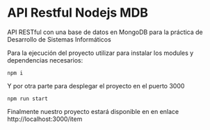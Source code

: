 # API Restful Nodejs MDB
API RESTful con una base de datos en MongoDB para la práctica de Desarrollo de Sistemas Informáticos

Para la ejecución del proyecto utilizar para instalar los modules y dependencias necesarios:
````
npm i
````
Y por otra parte para desplegar el proyecto en el puerto 3000

````
npm run start
````

Finalmente nuestro proyecto estará disponible en en enlace http://localhost:3000/item
